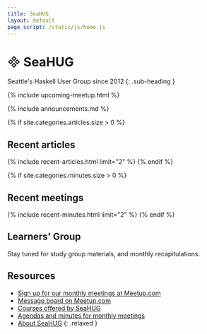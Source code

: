 ```yaml
---
title: SeaHUG
layout: default
page_script: /static/js/home.js
---
```

# <span class="haskell-logo">&#57344;</span> SeaHUG
Seattle's Haskell User Group since 2012
{: .sub-heading }

{% include upcoming-meetup.html %}

{% include announcements.md %}

{% if site.categories.articles.size > 0 %}
## Recent articles
{% include recent-articles.html limit="2" %}
{% endif %}

{% if site.categories.minutes.size > 0 %}
## Recent meetings
{% include recent-minutes.html limit="2" %}
{% endif %}

## Learners' Group

Stay tuned for study group materials, and monthly recapitulations.

## Resources

* [Sign up for our monthly meetings at Meetup.com][sign-up]
* [Message board on Meetup.com][message-board]
* [Courses offered by SeaHUG](/courses)
* [Agendas and minutes for monthly meetings](/minutes)
* [About SeaHUG](/about)
{: .relaxed }

[learners]: https://www.meetup.com/seahug/events/zdbklpyxgbgb/
[meetup]: http://www.meetup.com/seahug/
[message-board]: https://www.meetup.com/SEAHUG/messages/boards/
[sign-up]: http://www.meetup.com/seahug/
